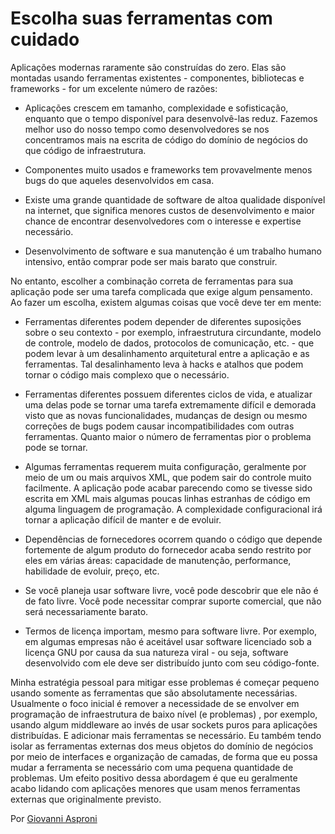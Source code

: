 # Escolha suas ferramentas com cuidado

Aplicações modernas raramente são construídas do zero. Elas são montadas usando ferramentas existentes - componentes, bibliotecas e frameworks - for um excelente número de razões:

- Aplicações crescem em tamanho, complexidade e sofisticação, enquanto que o tempo disponível para desenvolvê-las reduz. Fazemos melhor uso do nosso tempo como desenvolvedores se nos concentramos mais na escrita de código do domínio de negócios do que código de infraestrutura.

- Componentes muito usados e frameworks tem provavelmente menos bugs do que aqueles desenvolvidos em casa.

- Existe uma grande quantidade de software de altoa qualidade disponível na internet, que significa menores custos de desenvolvimento e maior chance de encontrar desenvolvedores com o interesse e expertise necessário.

- Desenvolvimento de software e sua manutenção é um trabalho humano intensivo, então comprar pode ser mais barato que construir.

No entanto, escolher a combinação correta de ferramentas para sua aplicação pode ser uma tarefa complicada que exige algum pensamento. Ao fazer um escolha, existem algumas coisas que você deve ter em mente:

- Ferramentas diferentes podem depender de diferentes suposições sobre o seu contexto - por exemplo, infraestrutura circundante, modelo de controle, modelo de dados, protocolos de comunicação, etc. - que podem levar à um desalinhamento arquitetural entre a aplicação e as ferramentas. Tal desalinhamento leva à hacks e atalhos que podem tornar o código mais complexo que o necessário.

- Ferramentas diferentes possuem diferentes ciclos de vida, e atualizar uma delas pode se tornar uma tarefa extremamente difícil e demorada visto que as novas funcionalidades, mudanças de design ou mesmo correções de bugs podem causar incompatibilidades com outras ferramentas. Quanto maior o número de ferramentas pior o problema pode se tornar.

- Algumas ferramentas requerem muita configuração, geralmente por meio de um ou mais arquivos XML, que podem sair do controle muito facilmente. A aplicação pode acabar parecendo como se tivesse sido escrita em XML mais algumas poucas linhas estranhas de código em alguma linguagem de programação. A complexidade configuracional irá tornar a aplicação difícil de manter e de evoluir.

- Dependências de fornecedores ocorrem quando o código que depende fortemente de algum produto do fornecedor acaba sendo restrito por eles em várias áreas: capacidade de manutenção, performance, habilidade de evoluir, preço, etc.

- Se você planeja usar software livre, você pode descobrir que ele não é de fato livre. Você pode necessitar comprar suporte comercial, que não será necessariamente barato.

- Termos de licença importam, mesmo para software livre. Por exemplo, em algumas empresas não é aceitável usar software licenciado sob a licença GNU por causa da sua natureza viral - ou seja, software desenvolvido com ele deve ser distribuído junto com seu código-fonte.

Minha estratégia pessoal para mitigar esse problemas é começar pequeno usando somente as ferramentas que são absolutamente necessárias. Usualmente o foco inicial é remover a necessidade de se envolver em programação de infraestrutura de baixo nível (e problemas)
, por exemplo, usando algum middleware ao invés de usar sockets puros para aplicações distribuídas. E adicionar mais ferramentas se necessário. Eu também tendo isolar as ferramentas externas dos meus objetos do domínio de negócios por meio de interfaces e organização de camadas, de forma que eu possa mudar a ferramenta se necessário com uma pequena quantidade de problemas. Um efeito positivo dessa abordagem é que eu geralmente acabo lidando com aplicações menores que usam menos ferramentas externas que originalmente previsto.

Por [Giovanni Asproni](http://programmer.97things.oreilly.com/wiki/index.php/Giovanni_Asproni)
